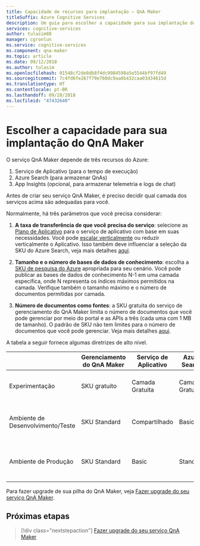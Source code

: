 ```yaml
---
title: Capacidade de recursos para implantação – QnA Maker
titleSuffix: Azure Cognitive Services
description: Um guia para escolher a capacidade para sua implantação do QnA Maker
services: cognitive-services
author: tulasim88
manager: cgronlun
ms.service: cognitive-services
ms.component: qna-maker
ms.topic: article
ms.date: 09/12/2018
ms.author: tulasim
ms.openlocfilehash: 01548cf2de8db8f4dc9984598a5e5544bf97fd49
ms.sourcegitcommit: 7c4fd6fe267f79e760dc9aa8b432caa03d34615d
ms.translationtype: HT
ms.contentlocale: pt-BR
ms.lasthandoff: 09/28/2018
ms.locfileid: "47432640"
---
```

# <a name="choosing-capacity-for-your-qna-maker-deployment"></a>Escolher a capacidade para sua implantação do QnA Maker

O serviço QnA Maker depende de três recursos do Azure:
1.  Serviço de Aplicativo (para o tempo de execução)
2.  Azure Search (para armazenar QnAs)
3.  App Insights (opcional, para armazenar telemetria e logs de chat)

Antes de criar seu serviço QnA Maker, é preciso decidir qual camada dos serviços acima são adequadas para você. 

Normalmente, há três parâmetros que você precisa considerar:
1. **A taxa de transferência de que você precisa do serviço**: selecione as [Plano de Aplicativo](https://azure.microsoft.com/en-in/pricing/details/app-service/plans/) para o serviço de aplicativo com base em suas necessidades. Você pode [escalar verticalmente](https://docs.microsoft.com/azure/app-service/web-sites-scale) ou reduzir verticalmente o Aplicativo. Isso também deve influenciar a seleção da SKU do Azure Search, veja mais detalhes [aqui](https://docs.microsoft.com/azure/search/search-sku-tier).

2. **Tamanho e o número de bases de dados de conhecimento**: escolha a [SKU de pesquisa do Azure](https://azure.microsoft.com/en-in/pricing/details/search/) apropriada para seu cenário. Você pode publicar as bases de dados de conhecimento N-1 em uma camada específica, onde N representa os índices máximos permitidos na camada. Verifique também o tamanho máximo e o número de documentos permitidas por camada.

3. **Número de documentos como fontes**: a SKU gratuita do serviço de gerenciamento do QnA Maker limita o número de documentos que você pode gerenciar por meio do portal e as APIs a três (cada uma com 1 MB de tamanho). O padrão de SKU não tem limites para o número de documentos que você pode gerenciar. Veja mais detalhes [aqui](https://aka.ms/qnamaker-pricing).

A tabela a seguir fornece algumas diretrizes de alto nível.

|                        | Gerenciamento do QnA Maker | Serviço de Aplicativo | Azure Search | Limitações                      |
| ---------------------- | -------------------- | ----------- | ------------ | -------------------------------- |
| Experimentação        | SKU gratuito             | Camada Gratuita   | Camada Gratuita    | Publicar até 2 KB/s, tamanho de 50 MB  |
| Ambiente de Desenvolvimento/Teste   | SKU Standard         | Compartilhado      | Basic        | Publicar até 14 KBs, com tamanho de 2 GB    |
| Ambiente de Produção | SKU Standard         | Basic       | Standard     | Publicar até 49 KBs, tamanho de 25 GB |

Para fazer upgrade de sua pilha do QnA Maker, veja [Fazer upgrade do seu serviço QnA Maker](../How-To/upgrade-qnamaker-service.md).

## <a name="next-steps"></a>Próximas etapas

> [!div class="nextstepaction"]
> [Fazer upgrade do seu serviço QnA Maker](../How-To/upgrade-qnamaker-service.md)
